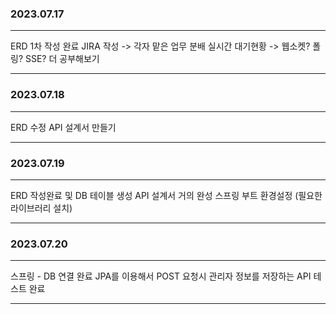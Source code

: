 ### 2023.07.17
---
ERD 1차 작성 완료 
JIRA 작성 -> 각자 맡은 업무 분배
실시간 대기현황 -> 웹소켓? 폴링? SSE? 더 공부해보기

---

### 2023.07.18
---
ERD 수정 
API 설계서 만들기

---

### 2023.07.19
---
ERD 작성완료 및 DB 테이블 생성
API 설계서 거의 완성
스프링 부트 환경설정 (필요한 라이브러리 설치)

---

### 2023.07.20
---
스프링 - DB 연결 완료
JPA를 이용해서 POST 요청시 관리자 정보를 저장하는 API 테스트 완료
  
---
